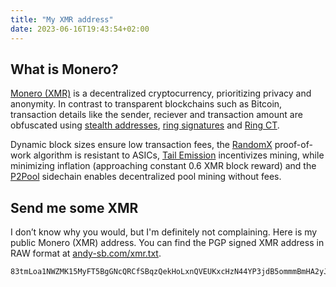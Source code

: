 ```yaml
---
title: "My XMR address"
date: 2023-06-16T19:43:54+02:00
---
```


## What is Monero?

[Monero (XMR)][1] is a decentralized cryptocurrency, prioritizing privacy and
anonymity. In contrast to transparent blockchains such as Bitcoin, transaction
details like the sender, reciever and transaction amount are obfuscated using
[stealth addresses][2], [ring signatures][3] and [Ring CT][4].

Dynamic block sizes ensure low transaction fees, the [RandomX][5] proof-of-work
algorithm is resistant to ASICs, [Tail Emission][6] incentivizes mining,
while minimizing inflation (approaching constant 0.6 XMR block reward) and
the [P2Pool][7] sidechain enables decentralized pool mining without fees.

## Send me some XMR

I don’t know why you would, but I'm definitely not complaining. Here is my
public Monero (XMR) address. You can find the PGP signed XMR address in RAW
format at [andy-sb.com/xmr.txt][8].

```
83tmLoa1NWZMK15MyFT5BgGNcQRCfSBqzQekHoLxnQVEUKxcHzN44YP3jdB5ommmBmHA2yJB9zzVxiTmt3BNHB5hGh6ntmh
```

[1]: https://www.getmonero.org
[2]: https://www.getmonero.org/resources/moneropedia/stealthaddress.html
[3]: https://www.getmonero.org/resources/moneropedia/ringsignatures.html
[4]: https://www.getmonero.org/resources/moneropedia/ringCT.html
[5]: https://www.getmonero.org/resources/moneropedia/randomx.html
[6]: https://www.getmonero.org/resources/moneropedia/tail-emission.html
[7]: https://github.com/SChernykh/p2pool
[8]: /xmr.txt
